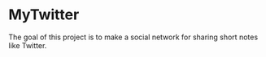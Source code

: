 # MyTwitter
The goal of this project is to make a social network for sharing short notes like Twitter.
